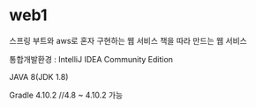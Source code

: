 # web1

스프링 부트와 aws로 혼자 구현하는 웹 서비스
책을 따라 만드는 웹 서비스

통합개발환경 : IntelliJ IDEA Community Edition

JAVA 8(JDK 1.8)

Gradle 4.10.2   //4.8 ~ 4.10.2 가능
